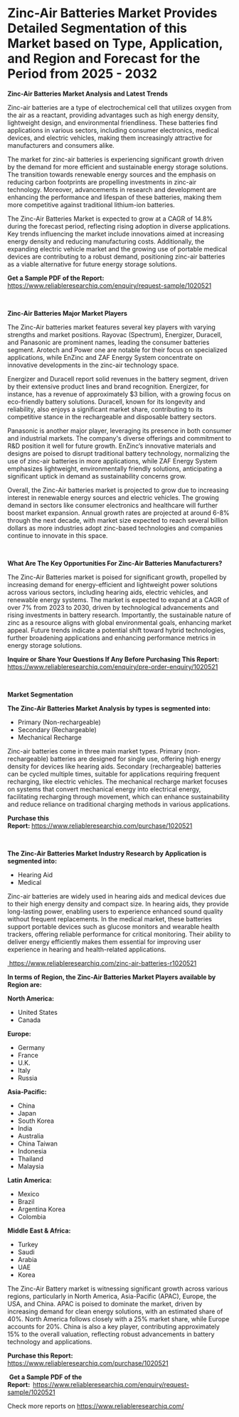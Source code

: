 <p><h1>Zinc-Air Batteries Market Provides Detailed Segmentation of this Market based on Type, Application, and Region and Forecast for the Period from 2025 - 2032</h1></p><p><strong>Zinc-Air Batteries Market Analysis and Latest Trends</strong></p>
<p><p>Zinc-air batteries are a type of electrochemical cell that utilizes oxygen from the air as a reactant, providing advantages such as high energy density, lightweight design, and environmental friendliness. These batteries find applications in various sectors, including consumer electronics, medical devices, and electric vehicles, making them increasingly attractive for manufacturers and consumers alike.</p><p>The market for zinc-air batteries is experiencing significant growth driven by the demand for more efficient and sustainable energy storage solutions. The transition towards renewable energy sources and the emphasis on reducing carbon footprints are propelling investments in zinc-air technology. Moreover, advancements in research and development are enhancing the performance and lifespan of these batteries, making them more competitive against traditional lithium-ion batteries.</p><p>The Zinc-Air Batteries Market is expected to grow at a CAGR of 14.8% during the forecast period, reflecting rising adoption in diverse applications. Key trends influencing the market include innovations aimed at increasing energy density and reducing manufacturing costs. Additionally, the expanding electric vehicle market and the growing use of portable medical devices are contributing to a robust demand, positioning zinc-air batteries as a viable alternative for future energy storage solutions.</p></p>
<p><strong>Get a Sample PDF of the Report:&nbsp;</strong> <a href="https://www.reliableresearchiq.com/enquiry/request-sample/1020521?utm_campaign=2456&utm_medium=2&utm_source=Github&utm_content=ia&utm_term=21032025&utm_id=zinc-air-batteries">https://www.reliableresearchiq.com/enquiry/request-sample/1020521</a></p>
<p>&nbsp;</p>
<p><strong>Zinc-Air Batteries Major Market Players</strong></p>
<p><p>The Zinc-Air batteries market features several key players with varying strengths and market positions. Rayovac (Spectrum), Energizer, Duracell, and Panasonic are prominent names, leading the consumer batteries segment. Arotech and Power one are notable for their focus on specialized applications, while EnZinc and ZAF Energy System concentrate on innovative developments in the zinc-air technology space.</p><p>Energizer and Duracell report solid revenues in the battery segment, driven by their extensive product lines and brand recognition. Energizer, for instance, has a revenue of approximately $3 billion, with a growing focus on eco-friendly battery solutions. Duracell, known for its longevity and reliability, also enjoys a significant market share, contributing to its competitive stance in the rechargeable and disposable battery sectors.</p><p>Panasonic is another major player, leveraging its presence in both consumer and industrial markets. The company's diverse offerings and commitment to R&D position it well for future growth. EnZinc’s innovative materials and designs are poised to disrupt traditional battery technology, normalizing the use of zinc-air batteries in more applications, while ZAF Energy System emphasizes lightweight, environmentally friendly solutions, anticipating a significant uptick in demand as sustainability concerns grow.</p><p>Overall, the Zinc-Air batteries market is projected to grow due to increasing interest in renewable energy sources and electric vehicles. The growing demand in sectors like consumer electronics and healthcare will further boost market expansion. Annual growth rates are projected at around 6-8% through the next decade, with market size expected to reach several billion dollars as more industries adopt zinc-based technologies and companies continue to innovate in this space.</p></p>
<p>&nbsp;</p>
<p><strong>What Are The Key Opportunities For Zinc-Air Batteries Manufacturers?</strong></p>
<p><p>The Zinc-Air Batteries market is poised for significant growth, propelled by increasing demand for energy-efficient and lightweight power solutions across various sectors, including hearing aids, electric vehicles, and renewable energy systems. The market is expected to expand at a CAGR of over 7% from 2023 to 2030, driven by technological advancements and rising investments in battery research. Importantly, the sustainable nature of zinc as a resource aligns with global environmental goals, enhancing market appeal. Future trends indicate a potential shift toward hybrid technologies, further broadening applications and enhancing performance metrics in energy storage solutions.</p></p>
<p><strong>Inquire or Share Your Questions If Any Before Purchasing This Report:</strong> <a href="https://www.reliableresearchiq.com/enquiry/pre-order-enquiry/1020521?utm_campaign=2456&utm_medium=2&utm_source=Github&utm_content=ia&utm_term=21032025&utm_id=zinc-air-batteries">https://www.reliableresearchiq.com/enquiry/pre-order-enquiry/1020521</a></p>
<p>&nbsp;</p>
<p><strong>Market Segmentation</strong></p>
<p><strong>The Zinc-Air Batteries Market Analysis by types is segmented into:</strong></p>
<p><ul><li>Primary (Non-rechargeable)</li><li>Secondary (Rechargeable)</li><li>Mechanical Recharge</li></ul></p>
<p><p>Zinc-air batteries come in three main market types. Primary (non-rechargeable) batteries are designed for single use, offering high energy density for devices like hearing aids. Secondary (rechargeable) batteries can be cycled multiple times, suitable for applications requiring frequent recharging, like electric vehicles. The mechanical recharge market focuses on systems that convert mechanical energy into electrical energy, facilitating recharging through movement, which can enhance sustainability and reduce reliance on traditional charging methods in various applications.</p></p>
<p><strong>Purchase this Report:&nbsp;</strong><a href="https://www.reliableresearchiq.com/purchase/1020521?utm_campaign=2456&utm_medium=2&utm_source=Github&utm_content=ia&utm_term=21032025&utm_id=zinc-air-batteries">https://www.reliableresearchiq.com/purchase/1020521</a></p>
<p>&nbsp;</p>
<p><strong>The Zinc-Air Batteries Market Industry Research by Application is segmented into:</strong></p>
<p><ul><li>Hearing Aid</li><li>Medical</li></ul></p>
<p><p>Zinc-air batteries are widely used in hearing aids and medical devices due to their high energy density and compact size. In hearing aids, they provide long-lasting power, enabling users to experience enhanced sound quality without frequent replacements. In the medical market, these batteries support portable devices such as glucose monitors and wearable health trackers, offering reliable performance for critical monitoring. Their ability to deliver energy efficiently makes them essential for improving user experience in hearing and health-related applications.</p></p>
<p><a href="https://www.reliableresearchiq.com/zinc-air-batteries-r1020521?utm_campaign=2456&utm_medium=2&utm_source=Github&utm_content=ia&utm_term=21032025&utm_id=zinc-air-batteries">&nbsp;https://www.reliableresearchiq.com/zinc-air-batteries-r1020521</a></p>
<p><strong>In terms of Region, the Zinc-Air Batteries Market Players available by Region are:</strong></p>
<p>
    <p> <strong> North America: </strong>
        <ul>
            <li>United States</li>
            <li>Canada</li>
        </ul>
        </p> 
    <p> <strong> Europe: </strong>
        <ul>
            <li>Germany</li>
            <li>France</li>
            <li>U.K.</li>
            <li>Italy</li>
            <li>Russia</li>
        </ul>
        </p> 
    <p> <strong> Asia-Pacific: </strong>
        <ul>
            <li>China</li>
            <li>Japan</li>
            <li>South Korea</li>
            <li>India</li>
            <li>Australia</li>
            <li>China Taiwan</li>
            <li>Indonesia</li>
            <li>Thailand</li>
            <li>Malaysia</li>
        </ul>
        </p> 
    <p> <strong> Latin America: </strong>
        <ul>
            <li>Mexico</li>
            <li>Brazil</li>
            <li>Argentina Korea</li>
            <li>Colombia</li>
        </ul>
        </p> 
    <p> <strong> Middle East & Africa: </strong>
        <ul>
            <li>Turkey</li>
            <li>Saudi</li>
            <li>Arabia</li>
            <li>UAE</li>
            <li>Korea</li>
        </ul>
    </p>
    </p>
<p><p>The Zinc-Air Battery market is witnessing significant growth across various regions, particularly in North America, Asia-Pacific (APAC), Europe, the USA, and China. APAC is poised to dominate the market, driven by increasing demand for clean energy solutions, with an estimated share of 40%. North America follows closely with a 25% market share, while Europe accounts for 20%. China is also a key player, contributing approximately 15% to the overall valuation, reflecting robust advancements in battery technology and applications.</p></p>
<p><strong>Purchase this Report: </strong><a href="https://www.reliableresearchiq.com/purchase/1020521?utm_campaign=2456&utm_medium=2&utm_source=Github&utm_content=ia&utm_term=21032025&utm_id=zinc-air-batteries">https://www.reliableresearchiq.com/purchase/1020521</a></p>
<p>&nbsp;<strong>Get a Sample PDF of the Report:&nbsp;&nbsp;</strong><a href="https://www.reliableresearchiq.com/enquiry/request-sample/1020521?utm_campaign=2456&utm_medium=2&utm_source=Github&utm_content=ia&utm_term=21032025&utm_id=zinc-air-batteries">https://www.reliableresearchiq.com/enquiry/request-sample/1020521</a></p>
<p><strong></strong></p>
<p>Check more reports on <a href="https://www.reliableresearchiq.com/?utm_campaign=2456&utm_medium=2&utm_source=Github&utm_content=ia&utm_term=21032025&utm_id=zinc-air-batteries">https://www.reliableresearchiq.com/</a></p>